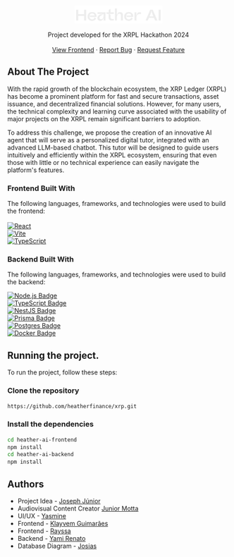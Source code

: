 <!-- PROJECT LOGO -->
<div>
  <div align="center">
    <a href="https://github.com/othneildrew/Best-README-Template">
      <img src="./Logo/Logo.svg" width="200" alt="Nest Logo" />
    </a>
  </div>

  <p align="center">
    Project developed for the XRPL Hackathon 2024
 <br />
    <br />
      <a href="https://github.com">View Frontend</a>
      ·
      <a href="https://github.com">Report Bug</a>
      ·
      <a href="https://github.com">Request Feature</a>
  </p>
</div>

<!-- ABOUT THE PROJECT -->
## About The Project

With the rapid growth of the blockchain ecosystem, the XRP Ledger (XRPL) has become a prominent platform for fast and secure transactions, asset issuance, and decentralized financial solutions. However, for many users, the technical complexity and learning curve associated with the usability of major projects on the XRPL remain significant barriers to adoption.

To address this challenge, we propose the creation of an innovative AI agent that will serve as a personalized digital tutor, integrated with an advanced LLM-based chatbot. This tutor will be designed to guide users intuitively and efficiently within the XRPL ecosystem, ensuring that even those with little or no technical experience can easily navigate the platform's features.

### Frontend Built With
The following languages, frameworks, and technologies were used to build the frontend:
<br/>
<br />
[![React](https://img.shields.io/badge/react-%2320232a.svg?style=for-the-badge&logo=react&logoColor=%2361DAFB)](https://react.dev)
<br />
[![Vite](https://img.shields.io/badge/vite-%23646CFF.svg?style=for-the-badge&logo=vite&logoColor=white)](https://vite.dev)
<br />
[![TypeScript](https://img.shields.io/badge/typescript-%23007ACC.svg?style=for-the-badge&logo=typescript&logoColor=white)](https://www.typescriptlang.org)




### Backend Built With

The following languages, frameworks, and technologies were used to build the backend:

[![Node.js Badge](https://img.shields.io/badge/Node.js-43853D?style=for-the-badge&logo=node.js&logoColor=white)](https://nodejs.org)
<br/>
[![TypeScript Badge](https://img.shields.io/badge/TypeScript-007ACC?style=for-the-badge&logo=typescript&logoColor=white)](https://www.typescriptlang.org)
<br/>
[![NestJS Badge](https://img.shields.io/badge/nestjs-%23E0234E.svg?style=for-the-badge&logo=nestjs&logoColor=white)](https://nestjs.com)
<br/>
[![Prisma Badge](https://img.shields.io/badge/Prisma-3982CE?style=for-the-badge&logo=Prisma&logoColor=white)](https://www.prisma.io)
<br/>
[![Postgres Badge](https://img.shields.io/badge/postgres-%23316192.svg?style=for-the-badge&logo=postgresql&logoColor=white)](https://www.postgresql.org)
<br/>
[![Docker Badge](https://img.shields.io/badge/docker-%230db7ed.svg?style=for-the-badge&logo=docker&logoColor=white)](https://www.docker.com)

## Running the project.

To run the project, follow these steps:

### Clone the repository

```bash
https://github.com/heatherfinance/xrp.git
```

### Install the dependencies
```bash
cd heather-ai-frontend
npm install
cd heather-ai-backend
npm install
```




## Authors

- Project Idea - [Joseph Júnior](https://www.linkedin.com/in/j%C3%BAnior-ferreira-b23427250)
- Audiovisual Content Creator [Junior Motta](https://www.linkedin.com/in/junior-motta-439b9a269)
- UI/UX - [Yasmine](https://www.linkedin.com/in/yasminecoutinho)
- Frontend - [Klayvem Guimarães](https://github.com/KlayvemGuimaraes)
- Frontend - [Rayssa](https://github.com/rayssabuarque)
- Backend - [Yami Renato](https://github.com/rgvieiraoficial)
- Database Diagram - [Josias](https://github.com/josiasdev)
